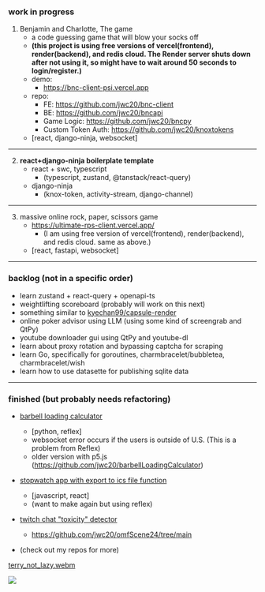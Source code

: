 ### work in progress

1. Benjamin and Charlotte, The game
    - a code guessing game that will blow your socks off
    - **(this project is using free versions of vercel(frontend), render(backend), and redis cloud. The Render server shuts down after not using it, so might have to wait around 50 seconds to login/register.)**
    - demo:
      - https://bnc-client-psi.vercel.app
    - repo:
      - FE: https://github.com/jwc20/bnc-client
      - BE: https://github.com/jwc20/bncapi
      - Game Logic: https://github.com/jwc20/bncpy
      - Custom Token Auth: https://github.com/jwc20/knoxtokens
    - [react, django-ninja, websocket]
  
---

2. **react+django-ninja boilerplate template**
    - react + swc, typescript 
        - (typescript, zustand, @tanstack/react-query)
    - django-ninja
        - (knox-token, activity-stream, django-channel)

---

3. massive online rock, paper, scissors game
    - https://ultimate-rps-client.vercel.app/
      - (I am using free version of vercel(frontend), render(backend), and redis cloud. same as above.)
    - [react, fastapi, websocket]

---

### backlog (not in a specific order)

- learn zustand + react-query + openapi-ts
- weightlifting scoreboard (probably will work on this next)
- something similar to [kyechan99/capsule-render](https://github.com/kyechan99/capsule-render)
- online poker advisor using LLM (using some kind of screengrab and QtPy)
- youtube downloader gui using QtPy and youtube-dl
- learn about proxy rotation and bypassing captcha for scraping
- learn Go, specifically for goroutines, charmbracelet/bubbletea, charmbracelet/wish
- learn how to use datasette for publishing sqlite data

---

### finished (but probably needs refactoring)

- [barbell loading calculator](https://blc-reflex-gold-moon.reflex.run/)
  - [python, reflex]
  - websocket error occurs if the users is outside of U.S. (This is a problem from Reflex)
  - older version with p5.js (https://github.com/jwc20/barbellLoadingCalculator)
    
- [stopwatch app with export to ics file function](https://inspiring-cupcake-f443e6.netlify.app/)
  - [javascript, react]
  - (want to make again but using reflex)

- [twitch chat "toxicity" detector](https://omf-scene24.vercel.app/wsTest)
  - https://github.com/jwc20/omfScene24/tree/main 
- (check out my repos for more)


[terry_not_lazy.webm](https://github.com/user-attachments/assets/da3f0838-b80c-4ccb-baa2-889d24dabc27)

![](https://hit.yhype.me/github/profile?account_id=99288419)
